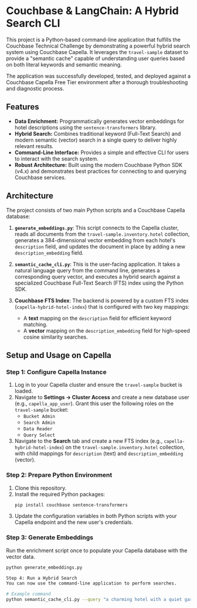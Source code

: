 # Couchbase & LangChain: A Hybrid Search CLI

This project is a Python-based command-line application that fulfills the Couchbase Technical Challenge by demonstrating a powerful hybrid search system using Couchbase Capella. It leverages the `travel-sample` dataset to provide a "semantic cache" capable of understanding user queries based on both literal keywords and semantic meaning.

The application was successfully developed, tested, and deployed against a Couchbase Capella Free Tier environment after a thorough troubleshooting and diagnostic process.

## Features

-   **Data Enrichment:** Programmatically generates vector embeddings for hotel descriptions using the `sentence-transformers` library.
-   **Hybrid Search:** Combines traditional keyword (Full-Text Search) and modern semantic (vector) search in a single query to deliver highly relevant results.
-   **Command-Line Interface:** Provides a simple and effective CLI for users to interact with the search system.
-   **Robust Architecture:** Built using the modern Couchbase Python SDK (v4.x) and demonstrates best practices for connecting to and querying Couchbase services.

## Architecture

The project consists of two main Python scripts and a Couchbase Capella database:

1.  **`generate_embeddings.py`**: This script connects to the Capella cluster, reads all documents from the `travel-sample.inventory.hotel` collection, generates a 384-dimensional vector embedding from each hotel's `description` field, and updates the document in place by adding a new `description_embedding` field.

2.  **`semantic_cache_cli.py`**: This is the user-facing application. It takes a natural language query from the command line, generates a corresponding query vector, and executes a hybrid search against a specialized Couchbase Full-Text Search (FTS) index using the Python SDK.

3.  **Couchbase FTS Index**: The backend is powered by a custom FTS index (`capella-hybrid-hotel-index`) that is configured with two key mappings:
    -   A **text** mapping on the `description` field for efficient keyword matching.
    -   A **vector** mapping on the `description_embedding` field for high-speed cosine similarity searches.

## Setup and Usage on Capella

### Step 1: Configure Capella Instance

1.  Log in to your Capella cluster and ensure the `travel-sample` bucket is loaded.
2.  Navigate to **Settings -> Cluster Access** and create a new database user (e.g., `capella_app_user`). Grant this user the following roles on the `travel-sample` bucket:
    -   `Bucket Admin`
    -   `Search Admin`
    -   `Data Reader`
    -   `Query Select`
3.  Navigate to the **Search** tab and create a new FTS index (e.g., `capella-hybrid-hotel-index`) on the `travel-sample.inventory.hotel` collection, with child mappings for `description` (text) and `description_embedding` (vector).

### Step 2: Prepare Python Environment

1.  Clone this repository.
2.  Install the required Python packages:
    ```bash
    pip install couchbase sentence-transformers
    ```
3.  Update the configuration variables in both Python scripts with your Capella endpoint and the new user's credentials.

### Step 3: Generate Embeddings

Run the enrichment script once to populate your Capella database with the vector data.

```bash
python generate_embeddings.py

Step 4: Run a Hybrid Search
You can now use the command-line application to perform searches.

# Example command
python semantic_cache_cli.py --query "a charming hotel with a quiet garden"
